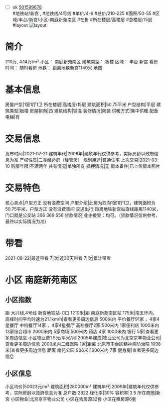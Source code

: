 - [ ] ok [501599678](https://bj.5i5j.com/ershoufang/501599678.html)  
 #地铁站/新宫 ,  #地铁线/4号线
#单价/4-6 #总价/210-225 #面积/50-55   #区域/丰台/新宫/小区-南庭新苑南区 #在售 #所在楼层/高楼层 #总楼层/15层 #layout 
![layout](http://image2a.5i5j.com/bdir/layout/b1125ca25a0d42a5ab83267ad1b9a758.jpg_P5.jpg) 
# 简介 
 210万,  4.14万/m² 
小区： 南庭新苑南区
建筑类型： 板楼
区域： 丰台 新宫
看房时间： 随时看房
地铁： 距离地铁新宫1140米 地图
# 基本信息 
 房屋户型|1室1厅1卫
所在楼层|高楼层/15层
建筑面积|50.75平米
户型结构|平层
建筑类型|板楼
房屋朝向|西
建筑结构|钢混
装修情况|简装
供暖方式|集中供暖
配备电梯|有
# 交易信息 
 发布时间|2021-07-21
建筑年代|2009年|建筑年代仅供参考，实际房龄以政府信息为准
产权性质|二类经适房（经管房）
规划用途|普通住宅
上次交易|2021-03-10
购房年限|不满两年
共有情况|单独所有
抵押情况|无
房本备件|已上传房本照片
# 交易特色 
 核心卖点|户型方正 没有浪费空间
户型介绍|此房为西向1室1厅1卫，建筑面积为50.75平米，户型方正 没有浪费空间
交通出行|距离地铁新宫站直线距离1140米，门口就是公交站 366 369 556
贷款情况|业主接受：均可。（贷款情况仅供参考，最终以实际情况为准）
# 带看 
 2021-08-22|最近带看	 7|次|近30天带看	 7|次|累计带看
# 小区 南庭新苑南区
## 小区指数 
 距 大兴线,4号线 新宫地铁站-C口 1210米|距 南庭新苑南区站 175米|南五环内， 高峰时间平均时速为21.1km/h|查看更多周边信息
500米内 平价餐厅91家 ，4家4星餐厅
中档餐厅14家 ，4家4星餐厅
高档餐厅2家|500米内 1家便利店
1000米内 13家综合超市
2000米内 5家商场|500米内 药店 4家
1000米内 银行 5家|查看更多周边信息
小区物业费1.5元/平米/月|2005年建成|物业公司为北京京丰物业公司|查看更多周边信息
2000米内二级医院 1家|距离 北京市丰台区精神病防治院  1098米|查看更多周边信息
距离 南苑公园 906米|1000米内 7家 健身房|查看更多周边信息
## 小区信息 
 小区均价|50023元/m²
建筑面积|280000m²
建筑年代|2009年|建筑年代仅供参考，实际房龄以政府信息为准
总户数|2822
绿化率|30%
容积率|3.5
所在商圈|新宫
小区物业|北京京丰物业公司
小区在售房源32套
小区在租房源6套
